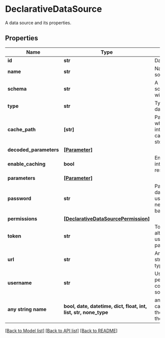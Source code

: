 # DeclarativeDataSource

A data source and its properties.

## Properties
Name | Type | Description | Notes
------------ | ------------- | ------------- | -------------
**id** | **str** | Data source ID. | 
**name** | **str** | Name of the data source. | 
**schema** | **str** | A scheme/database with the data. | 
**type** | **str** | Type of database. | 
**cache_path** | **[str]** | Path to schema, where intermediate caches are stored. | [optional] 
**decoded_parameters** | [**[Parameter]**](Parameter.md) |  | [optional] 
**enable_caching** | **bool** | Enable caching of intermediate results. | [optional] 
**parameters** | [**[Parameter]**](Parameter.md) |  | [optional] 
**password** | **str** | Password for the data-source user, property is never returned back. | [optional] 
**permissions** | [**[DeclarativeDataSourcePermission]**](DeclarativeDataSourcePermission.md) |  | [optional] 
**token** | **str** | Token as an alternative to username and password. | [optional] 
**url** | **str** | An connection string relevant to type of database. | [optional] 
**username** | **str** | User with permission connect the data source/database. | [optional] 
**any string name** | **bool, date, datetime, dict, float, int, list, str, none_type** | any string name can be used but the value must be the correct type | [optional]

[[Back to Model list]](../README.md#documentation-for-models) [[Back to API list]](../README.md#documentation-for-api-endpoints) [[Back to README]](../README.md)


